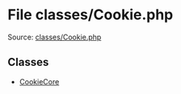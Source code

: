 File classes/Cookie.php
=========

Source: [classes/Cookie.php](https://github.com/PrestaShop/PrestaShop/blob/1.6.0.14/classes/Cookie.php)


Classes
-------

* [CookieCore](class.CookieCore.md)

